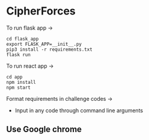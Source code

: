 # CipherForces

To run flask app -> 
  
    cd flask_app
    export FLASK_APP=__init__.py
    pip3 install -r requirements.txt
    flask run
    
To run react app ->

    cd app
    npm install
    npm start

Format requirements in challenge codes ->
- Input in any code through command line arguments

## Use Google chrome 
